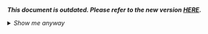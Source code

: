 _**This document is outdated. Please refer to the new version [HERE](https://github.com/oneworldmarket/idibu-api/blob/master/webservices/applicant-management/applicant-management-webservice.md).**_

<details>
 <summary><i>Show me anyway</i></summary>
    
<p>Method allows to delete all instances of a particular applicant (or set of applicants) either by their ID or e-mail address.</p>
<p>Candidate records are queued for deletion which, in case of large amount of requests, may not be processed immediately. Due to this, the method also doesn't check for the amount or validity of the requested records, and will therefore always return successful response, even if there is nothing to remove.</p>
<p><strong>Please note that once you action the removal of the candidate's data, this process cannot be reversed in any circumstances.</strong> This is because the data removal process fulfills our obligations as a data processor as outlined in the European Data legislation introduced in May 2018. Once removed via this process, we therefore have no means of identification or retrieval of your candidate's data.</p>
<h1>Parameters</h1>
<p>No additional parameters</p>
<h1>Deleting by id</h1>
<p>This will remove the exact candidate record(s) with the specified ID(s). Multiple IDs can be specified.</p>
<h2>Example</h2>
<h3>Posted data</h3>
<pre><code>POST https://ws.idibu.com/ws/rest/v1/applicants/request-delete-by-ids?hash=<your hash></code></pre>
<pre><code type="xml">&lt;?xml version="1.0"?&gt;
&lt;idibu&gt;
    &lt;ids&gt;
        &lt;id&gt;12345&lt;/id&gt;
        &lt;id&gt;67890&lt;/id&gt;
    &lt;/ids&gt;
&lt;/idibu&gt;
</code></pre>
<h3>Response</h3>
<pre><code type="xml">&lt;?xml version=&quot;1.0&quot; encoding=&quot;UTF-8&quot;?&gt;
&lt;idibu generator=&quot;idibu&quot; version=&quot;1.0&quot;&gt;
  &lt;response&gt;
    &lt;message&gt;Applicants queued for deletion&lt;/message&gt;
  &lt;/response&gt;
  &lt;status&gt;success&lt;/status&gt;
&lt;/idibu&gt;
</code></pre>
<h1>Deleting by email address</h1>
<p>This will remove all candidate records that hold the specified `FROM` email. Multiple addresses can be specified.</p>
<h2>Example</h2>
<h3>Posted data</h3>
<pre><code>POST https://ws.idibu.com/ws/rest/v1/applicants/request-delete-by-emails?hash=<your hash></code></pre>
<pre><code type="xml">&lt;?xml version="1.0"?&gt;
&lt;idibu&gt;
    &lt;emails&gt;
        &lt;email&gt;example@idibu.com&lt;/email&gt;
        &lt;email&gt;another-example@idibu.com&lt;/email&gt;
     &lt;/emails&gt;
&lt;/idibu&gt;
</code></pre>
<h3>Response</h3>
<pre><code type="xml">&lt;?xml version=&quot;1.0&quot; encoding=&quot;UTF-8&quot;?&gt;
&lt;idibu generator=&quot;idibu&quot; version=&quot;1.0&quot;&gt;
  &lt;response&gt;
    &lt;message&gt;Applicants queued for deletion&lt;/message&gt;
  &lt;/response&gt;
  &lt;status&gt;success&lt;/status&gt;
&lt;/idibu&gt;
</code></pre>
</details>
